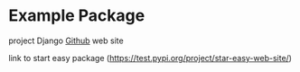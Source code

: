 # Example Package

project Django
[Github](https://github.com/AlexSkatkov/StartEasy)
web site

link to  start easy package (https://test.pypi.org/project/star-easy-web-site/)